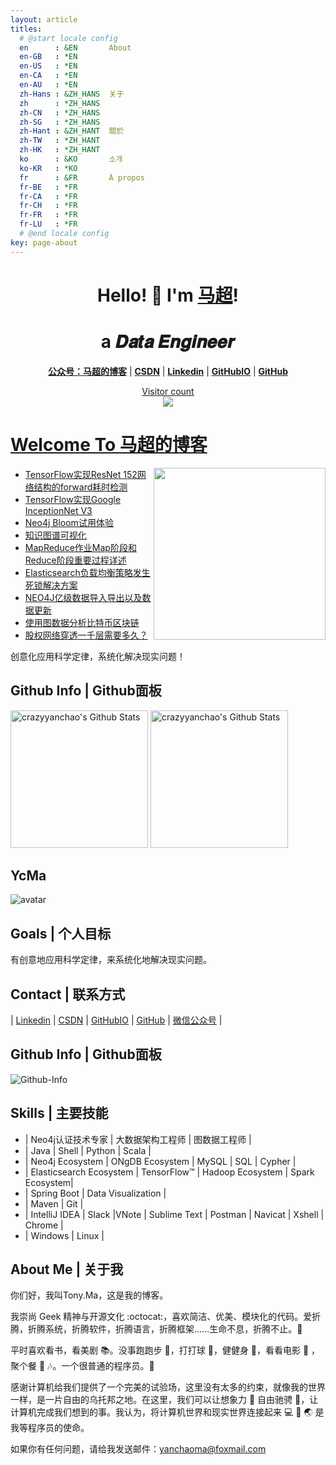 ```yaml
---
layout: article
titles:
  # @start locale config
  en      : &EN       About
  en-GB   : *EN
  en-US   : *EN
  en-CA   : *EN
  en-AU   : *EN
  zh-Hans : &ZH_HANS  关于
  zh      : *ZH_HANS
  zh-CN   : *ZH_HANS
  zh-SG   : *ZH_HANS
  zh-Hant : &ZH_HANT  關於
  zh-TW   : *ZH_HANT
  zh-HK   : *ZH_HANT
  ko      : &KO       소개
  ko-KR   : *KO
  fr      : &FR       À propos
  fr-BE   : *FR
  fr-CA   : *FR
  fr-CH   : *FR
  fr-FR   : *FR
  fr-LU   : *FR
  # @end locale config
key: page-about
---
```


<h1 align="center"> Hello! 👋  I'm <a href="https://github.com/crazyyanchao">马超</a>!</h1>
<h1 align="center">a 𝑫𝒂𝒕𝒂 𝑬𝒏𝒈𝒊𝒏𝒆𝒆𝒓  </h1>

<p align="center">
  <strong><a href="https://img-blog.csdnimg.cn/20210418163715965.gif">公众号：马超的博客</a></strong> |
  <strong><a href="https://yc-ma.blog.csdn.net">CSDN</a></strong> |
  <strong><a href="https://www.linkedin.com/in/yanchao-ma-0624b3b7/">Linkedin</a></strong> |
  <strong><a href="https://crazyyanchao.github.io/blog">GitHubIO</a></strong>  |
  <strong><a href="https://github.com/crazyyanchao">GitHub</a></strong>  
</p>

<p align="center"><a href="https://img-blog.csdnimg.cn/20210418163715965.gif"> Visitor count<br> <img src="https://profile-counter.glitch.me/crazyyanchao/count.svg" /></a></p>

#  [Welcome To 马超的博客](https://img-blog.csdnimg.cn/20210418163715965.gif)
<a href="https://alili.tech"><img src="https://media.giphy.com/media/SWoSkN6DxTszqIKEqv/giphy.gif" align="right" height="275" /></a>
- [TensorFlow实现ResNet 152网络结构的forward耗时检测](https://yc-ma.blog.csdn.net/article/details/65452735)
- [TensorFlow实现Google InceptionNet V3](https://yc-ma.blog.csdn.net/article/details/65451916)
- [Neo4j Bloom试用体验](https://yc-ma.blog.csdn.net/article/details/81320171)
- [知识图谱可视化](https://yc-ma.blog.csdn.net/article/details/80328423)
- [MapReduce作业Map阶段和Reduce阶段重要过程详述](https://yc-ma.blog.csdn.net/article/details/51390804)
- [Elasticsearch负载均衡策略发生死锁解决方案](https://yc-ma.blog.csdn.net/article/details/91896841)
- [NEO4J亿级数据导入导出以及数据更新](https://yc-ma.blog.csdn.net/article/details/83589953)
- [使用图数据分析比特币区块链](https://yc-ma.blog.csdn.net/article/details/119703004)
- [股权网络穿透一千层需要多久？](https://blog.csdn.net/superman_xxx/article/details/117339393)

创意化应用科学定律，系统化解决现实问题！

## Github Info | Github面板
<p align="left">
<img alt="crazyyanchao's Github Stats" height='220' src="https://github-readme-stats.vercel.app/api?username=crazyyanchao&show_icons=true&include_all_commits=true">
<img alt="crazyyanchao's Github Stats" height='220' src="https://github-readme-stats.vercel.app/api/top-langs/?username=crazyyanchao">
</p>


## YcMa
![avatar](https://avatars.githubusercontent.com/u/19403898?s=400&u=7b919bdae0c7ffc6c659981bab439138e0e6ed99&v=4)

## Goals | 个人目标
有创意地应用科学定律，来系统化地解决现实问题。

## Contact | 联系方式

| [Linkedin](https://www.linkedin.com/in/yanchao-ma-0624b3b7/) | [CSDN](https://yc-ma.blog.csdn.net) | [GitHubIO](https://crazyyanchao.github.io/blog) | [GitHub](https://github.com/crazyyanchao) | [微信公众号](https://img-blog.csdnimg.cn/20210418164236676.jpg) |

## Github Info | Github面板
![Github-Info](https://camo.githubusercontent.com/0328a440dbb36b46a1e70acf83404d740cb48e17acb9f452a4097bcbeecb26eb/68747470733a2f2f6769746875622d726561646d652d73746174732e76657263656c2e6170702f6170693f757365726e616d653d6372617a7979616e6368616f2673686f775f69636f6e733d747275652669636f6e5f636f6c6f723d38303541443526746578745f636f6c6f723d3265646661332662675f636f6c6f723d66666666666626686964655f7469746c653d74727565267469746c655f636f6c6f723d323061306666)

## Skills | 主要技能
- | Neo4j认证技术专家 | 大数据架构工程师 | 图数据工程师 |
- | Java | Shell | Python | Scala |
- | Neo4j Ecosystem | ONgDB Ecosystem | MySQL | SQL | Cypher |
- | Elasticsearch Ecosystem | TensorFlow™ | Hadoop Ecosystem | Spark Ecosystem|
- | Spring Boot | Data Visualization |
- | Maven | Git |
- | IntelliJ IDEA | Slack |VNote | Sublime Text | Postman | Navicat | Xshell | Chrome |
- | Windows | Linux |

## About Me | 关于我
你们好，我叫Tony.Ma，这是我的博客。

我崇尚 Geek 精神与开源文化 :octocat:，喜欢简洁、优美、模块化的代码。爱折腾，折腾系统，折腾软件，折腾语言，折腾框架……生命不息，折腾不止。:muscle:

平时喜欢看书，看美剧 :books:。没事跑跑步 :runner:，打打球 :basketball:，健健身 :muscle:，看看电影 :movie_camera: ，聚个餐 :rice: :notes:。一个很普通的程序员。:see_no_evil:

感谢计算机给我们提供了一个完美的试验场，这里没有太多的约束，就像我的世界一样，是一片自由的乌托邦之地。在这里，我们可以让想象力 :thought_balloon: 自由驰骋 :rocket:，让计算机完成我们想到的事。我认为，将计算机世界和现实世界连接起来 :computer: :link: :earth_asia: 是我等程序员的使命。

如果你有任何问题，请给我发送邮件：[yanchaoma@foxmail.com](https://mail.qq.com/)

